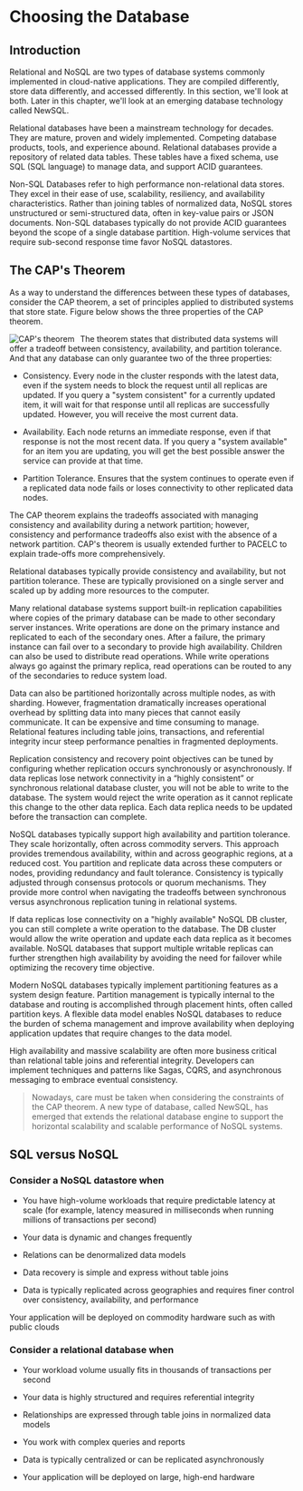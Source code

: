 # Choosing the Database

## Introduction

Relational and NoSQL are two types of database systems commonly implemented in cloud-native applications. They are compiled differently, store data differently, and accessed differently. In this section, we'll look at both. Later in this chapter, we'll look at an emerging database technology called NewSQL.

Relational databases have been a mainstream technology for decades. They are mature, proven and widely implemented. Competing database products, tools, and experience abound. Relational databases provide a repository of related data tables. These tables have a fixed schema, use SQL (SQL language) to manage data, and support ACID guarantees.

Non-SQL Databases refer to high performance non-relational data stores. They excel in their ease of use, scalability, resiliency, and availability characteristics. Rather than joining tables of normalized data, NoSQL stores unstructured or semi-structured data, often in key-value pairs or JSON documents. Non-SQL databases typically do not provide ACID guarantees beyond the scope of a single database partition. High-volume services that require sub-second response time favor NoSQL datastores.

## The CAP's Theorem

As a way to understand the differences between these types of databases, consider the CAP theorem, a set of principles applied to distributed systems that store state. Figure below shows the three properties of the CAP theorem.

<img src="https://learn.microsoft.com/pt-br/dotnet/architecture/cloud-native/media/cap-theorem.png"
     alt="CAP's theorem"
     style="float: left; margin-right: 10px;" />

The theorem states that distributed data systems will offer a tradeoff between consistency, availability, and partition tolerance. And that any database can only guarantee two of the three properties:

- Consistency. Every node in the cluster responds with the latest data, even if the system needs to block the request until all replicas are updated. If you query a "system consistent" for a currently updated item, it will wait for that response until all replicas are successfully updated. However, you will receive the most current data.

- Availability. Each node returns an immediate response, even if that response is not the most recent data. If you query a "system available" for an item you are updating, you will get the best possible answer the service can provide at that time.

- Partition Tolerance. Ensures that the system continues to operate even if a replicated data node fails or loses connectivity to other replicated data nodes.

The CAP theorem explains the tradeoffs associated with managing consistency and availability during a network partition; however, consistency and performance tradeoffs also exist with the absence of a network partition. CAP's theorem is usually extended further to PACELC to explain trade-offs more comprehensively.

Relational databases typically provide consistency and availability, but not partition tolerance. These are typically provisioned on a single server and scaled up by adding more resources to the computer.

Many relational database systems support built-in replication capabilities where copies of the primary database can be made to other secondary server instances. Write operations are done on the primary instance and replicated to each of the secondary ones. After a failure, the primary instance can fail over to a secondary to provide high availability. Children can also be used to distribute read operations. While write operations always go against the primary replica, read operations can be routed to any of the secondaries to reduce system load.

Data can also be partitioned horizontally across multiple nodes, as with sharding. However, fragmentation dramatically increases operational overhead by splitting data into many pieces that cannot easily communicate. It can be expensive and time consuming to manage. Relational features including table joins, transactions, and referential integrity incur steep performance penalties in fragmented deployments.

Replication consistency and recovery point objectives can be tuned by configuring whether replication occurs synchronously or asynchronously. If data replicas lose network connectivity in a “highly consistent” or synchronous relational database cluster, you will not be able to write to the database. The system would reject the write operation as it cannot replicate this change to the other data replica. Each data replica needs to be updated before the transaction can complete.

NoSQL databases typically support high availability and partition tolerance. They scale horizontally, often across commodity servers. This approach provides tremendous availability, within and across geographic regions, at a reduced cost. You partition and replicate data across these computers or nodes, providing redundancy and fault tolerance. Consistency is typically adjusted through consensus protocols or quorum mechanisms. They provide more control when navigating the tradeoffs between synchronous versus asynchronous replication tuning in relational systems.

If data replicas lose connectivity on a "highly available" NoSQL DB cluster, you can still complete a write operation to the database. The DB cluster would allow the write operation and update each data replica as it becomes available. NoSQL databases that support multiple writable replicas can further strengthen high availability by avoiding the need for failover while optimizing the recovery time objective.

Modern NoSQL databases typically implement partitioning features as a system design feature. Partition management is typically internal to the database and routing is accomplished through placement hints, often called partition keys. A flexible data model enables NoSQL databases to reduce the burden of schema management and improve availability when deploying application updates that require changes to the data model.

High availability and massive scalability are often more business critical than relational table joins and referential integrity. Developers can implement techniques and patterns like Sagas, CQRS, and asynchronous messaging to embrace eventual consistency.

> Nowadays, care must be taken when considering the constraints of the CAP theorem. A new type of database, called NewSQL, has emerged that extends the relational database engine to support the horizontal scalability and scalable performance of NoSQL systems.

## SQL versus NoSQL

### Consider a NoSQL datastore when

- You have high-volume workloads that require predictable latency at scale (for example, latency measured in milliseconds when running millions of transactions per second)

- Your data is dynamic and changes frequently

- Relations can be denormalized data models

- Data recovery is simple and express without table joins

- Data is typically replicated across geographies and requires finer control over consistency, availability, and performance

Your application will be deployed on commodity hardware such as with public clouds

### Consider a relational database when

- Your workload volume usually fits in thousands of transactions per second

- Your data is highly structured and requires referential integrity

- Relationships are expressed through table joins in normalized data models

- You work with complex queries and reports

- Data is typically centralized or can be replicated asynchronously

- Your application will be deployed on large, high-end hardware
